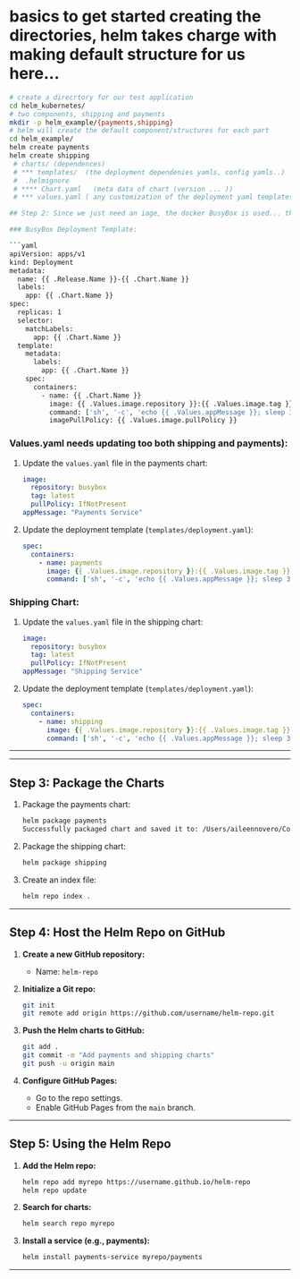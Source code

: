 # basics to get started creating the directories, helm takes charge with making default structure for us here... 
```sh
# create a direcrtory for our test application
cd helm_kubernetes/      
# two components, shipping and payments
mkdir -p helm_example/{payments,shipping}
# helm will create the default component/structures for each part
cd helm_example/
helm create payments
helm create shipping
 # charts/ (dependences) 
 # *** templates/  (the deployment dependenies yamls, config yamls..)
 #  .helmignore 
 # **** Chart.yaml   (meta data of chart (version ... ))
 # *** values.yaml ( any customization of the deployment yaml templates - ie prod vs. dev)

## Step 2: Since we just need an iage, the docker BusyBox is used... the template follows for the deployment.yaml template file for the BusyBox service:

### BusyBox Deployment Template:

```yaml
apiVersion: apps/v1
kind: Deployment
metadata:
  name: {{ .Release.Name }}-{{ .Chart.Name }}
  labels:
    app: {{ .Chart.Name }}
spec:
  replicas: 1
  selector:
    matchLabels:
      app: {{ .Chart.Name }}
  template:
    metadata:
      labels:
        app: {{ .Chart.Name }}
    spec:
      containers:
        - name: {{ .Chart.Name }}
          image: {{ .Values.image.repository }}:{{ .Values.image.tag }}
          command: ['sh', '-c', 'echo {{ .Values.appMessage }}; sleep 3600']
          imagePullPolicy: {{ .Values.image.pullPolicy }}
```

### Values.yaml needs updating too both shipping and payments):

1. Update the `values.yaml` file in the payments chart:

   ```yaml
   image:
     repository: busybox
     tag: latest
     pullPolicy: IfNotPresent
   appMessage: "Payments Service"
   ```

2. Update the deployment template (`templates/deployment.yaml`):

   ```yaml
   spec:
     containers:
       - name: payments
         image: {{ .Values.image.repository }}:{{ .Values.image.tag }}
         command: ['sh', '-c', 'echo {{ .Values.appMessage }}; sleep 3600']
   ```

### Shipping Chart:

1. Update the `values.yaml` file in the shipping chart:

   ```yaml
   image:
     repository: busybox
     tag: latest
     pullPolicy: IfNotPresent
   appMessage: "Shipping Service"
   ```

2. Update the deployment template (`templates/deployment.yaml`):

   ```yaml
   spec:
     containers:
       - name: shipping
         image: {{ .Values.image.repository }}:{{ .Values.image.tag }}
         command: ['sh', '-c', 'echo {{ .Values.appMessage }}; sleep 3600']
   ```

---
***** 
## Step 3: Package the Charts

1. Package the payments chart:

   ```bash
   helm package payments
   Successfully packaged chart and saved it to: /Users/aileennovero/Code/aileens_musing/helm_kubernetes/helm_example/payments-0.1.0.tgz
   ```

2. Package the shipping chart:

   ```bash
   helm package shipping
   ```

3. Create an index file:

   ```bash
   helm repo index .
   ```

---

## Step 4: Host the Helm Repo on GitHub

1. **Create a new GitHub repository:**

   * Name: `helm-repo`

2. **Initialize a Git repo:**

   ```bash
   git init
   git remote add origin https://github.com/username/helm-repo.git
   ```

3. **Push the Helm charts to GitHub:**

   ```bash
   git add .
   git commit -m "Add payments and shipping charts"
   git push -u origin main
   ```

4. **Configure GitHub Pages:**

   * Go to the repo settings.
   * Enable GitHub Pages from the `main` branch.

---

## Step 5: Using the Helm Repo

1. **Add the Helm repo:**

   ```bash
   helm repo add myrepo https://username.github.io/helm-repo
   helm repo update
   ```

2. **Search for charts:**

   ```bash
   helm search repo myrepo
   ```

3. **Install a service (e.g., payments):**

   ```bash
   helm install payments-service myrepo/payments
   ```

---
